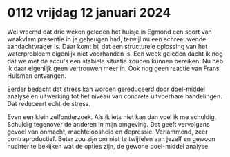 # 0112 vrijdag 12 januari 2024
Wel vreemd dat drie weken geleden het huisje in Egmond een soort van waakvlam presentie in je geheugen had, terwijl nu een schreeuwende aandachtvrager is. Daar komt bij dat een structurele oplossing van het waterprobleem eigenlijk niet voorhanden is. Een week geleden dacht ik nog dat we met de accu's een stabiele situatie zouden kunnen bereiken. Nu heb ik daar eigenlijk geen vertrouwen meer in.  Ook nog geen reactie van Frans Hulsman ontvangen. 

Eerder bedacht dat stress kan worden gereduceerd door doel-middel analyse en uitwerking tot het niveau van concrete uitvoerbare handelingen. Dat reduceert echt de stress.

Even een klein zelfonderzoek. Als ik iets niet kan dan voel ik me schuldig. Schuldig tegenover de anderen in mijn omgeving. Dat geeft vervolgens gevoel van onmacht, machteloosheid en depressie. Verlammend, zeer contraproductief. Beter  zou zijn om niet te twijfelen aan jezelf en gewoon nuchter te bekijken wat de opties zijn, de gewone doel-middel analyse. 
